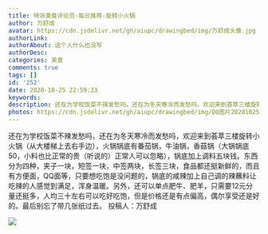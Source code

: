 ```yaml
---
title: 特派美食评论员-每日推荐-旋转小火锅
author: 万舒成
avatar: https://cdn.jsdelivr.net/gh/aiupc/drawingbed/img/万舒成头像.jpg
authorLink: 
authorAbout: 这个人什么也没写
authorDesc: 
categories: 美食
comments: true
tags: []
id: '252'
date: 2020-10-25 22:59:23
keywords:
description: 还在为学校饭菜不辣发愁吗，还在为冬天寒冷而发愁吗，欢迎来到荟萃三楼旋转小火锅（从大楼梯上去右手边），...
photos: https://cdn.jsdelivr.net/gh/aiupc/drawingbed/img/QQ图片20201025223840.jpg
---
```


还在为学校饭菜不辣发愁吗，还在为冬天寒冷而发愁吗，欢迎来到荟萃三楼旋转小火锅（从大楼梯上去右手边），火锅锅底有番茄锅，牛油锅，香菇锅（大锅锅底50，小料也比正常的贵（听说的）正常人可以忽略），锅底加上调料五块钱。东西分为四种，夹子一块，短签一块，中签两块，长签三块，食品都还挺新鲜的，而且有方便面，QQ面等，只要想吃饱是没问题的，锅底的咸辣加上自己调的辣蘸料让吃辣的人感觉到满足，浑身温暖。另外，还可以单点肥牛、肥羊，只需要12元分量还挺多，人均三十左右可以吃好吃饱，但是价格还是有点偏高，偶尔享受还是好的。最后别忘了带几张纸过去。 投稿人：万舒成

![](https://cdn.jsdelivr.net/gh/aiupc/drawingbed/img/QQ图片20201025223840.jpg)